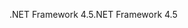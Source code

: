 <span data-ttu-id="bb0ee-101">.NET Framework 4.5</span><span class="sxs-lookup"><span data-stu-id="bb0ee-101">.NET Framework 4.5</span></span>
